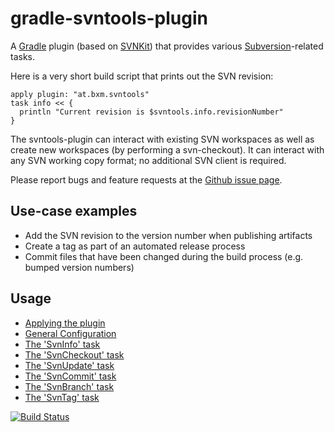 # gradle-svntools-plugin

A [Gradle](https://www.gradle.org) plugin (based on [SVNKit](http://svnkit.com/)) that provides various [Subversion](http://svnbook.red-bean.com/)-related tasks.

Here is a very short build script that prints out the SVN revision:

    apply plugin: "at.bxm.svntools"
    task info << {
      println "Current revision is $svntools.info.revisionNumber"
    }

The svntools-plugin can interact with existing SVN workspaces as well as create new workspaces (by performing a svn-checkout). It can interact with any SVN working copy format; no additional SVN client is required.

Please report bugs and feature requests at the [Github issue page](https://github.com/martoe/gradle-svntools-plugin/issues).

## Use-case examples

* Add the SVN revision to the version number when publishing artifacts
* Create a tag as part of an automated release process
* Commit files that have been changed during the build process (e.g. bumped version numbers)

## Usage

* [Applying the plugin](docs/ApplyPlugin.md)
* [General Configuration](docs/GeneralConfig.md)
* [The 'SvnInfo' task](docs/SvnInfo.md)
* [The 'SvnCheckout' task](docs/SvnCheckout.md)
* [The 'SvnUpdate' task](docs/SvnUpdate.md)
* [The 'SvnCommit' task](docs/SvnCommit.md)
* [The 'SvnBranch' task](docs/SvnBranch.md)
* [The 'SvnTag' task](docs/SvnTag.md)

[![Build Status](https://travis-ci.org/martoe/gradle-svntools-plugin.png)](https://travis-ci.org/martoe/gradle-svntools-plugin)
